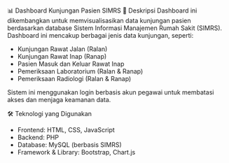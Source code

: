 📊 Dashboard Kunjungan Pasien SIMRS
📌 Deskripsi
Dashboard ini dikembangkan untuk memvisualisasikan data kunjungan pasien berdasarkan database Sistem Informasi Manajemen Rumah Sakit (SIMRS). Dashboard ini mencakup berbagai jenis data kunjungan, seperti:

- Kunjungan Rawat Jalan (Ralan)
- Kunjungan Rawat Inap (Ranap)
- Pasien Masuk dan Keluar Rawat Inap
- Pemeriksaan Laboratorium (Ralan & Ranap)
- Pemeriksaan Radiologi (Ralan & Ranap)

Sistem ini menggunakan login berbasis akun pegawai untuk membatasi akses dan menjaga keamanan data.

🛠 Teknologi yang Digunakan
- Frontend: HTML, CSS, JavaScript
- Backend: PHP
- Database: MySQL (berbasis SIMRS)
- Framework & Library: Bootstrap, Chart.js
